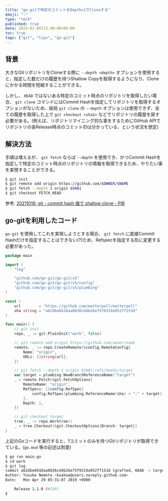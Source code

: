 ```yaml
---
title: "go-gitで特定のコミットをDepth=1でCloneする"
emoji: "💡"
type: "tech"
published: true
date: 2023-01-05T23:40:00+09:00
toc: true
tags: ["git", "tips", "go-git"]
---
```



## 背景

大きなGitリポジトリをCloneする際に `--depth <depth>` オプションを使用すると、指定した数だけの履歴を持つShallow Copyを取得するようになり、Cloneにかかる時間を短縮することができる。

しかし、 `HEAD` ではないある特定のコミット時点のリポジトリを取得したい場合、 `git clone` コマンドにはCommit Hashを指定してリポジトリを取得するオプションがないため、結局 `git clone` の `--depth` オプションは使用できず、全ての履歴を取得した上で `git checkout <sha1>` などでリポジトリの履歴を戻す必要がある。(例えば、リポジトリマイニング的な事をするためにGitHub APIでリポジトリの各Release時点のコミットIDは分かっている、という状況を想定)

## 解決方法

手順は増えるが、 `git fetch` ならば `--depth` を使用でき、かつCommit Hashを指定して特定のコミット時点のリポジトリの情報を取得できるため、やりたい事を実現することができる。

```sh
$ git init
$ git remote add origin https://github.com/$OWNER/$NAME
$ git fetch --depth 1 origin $SHA1
$ git checkout FETCH_HEAD
```

参考: [20211018: git \- commit hash 値で shallow clone \- PIB](https://seesaawiki.jp/w/kou1okada/d/20211018%3A%20git%20-%20commit%20hash%20%C3%CD%A4%C7%20shallow%20clone)

## go-gitを利用したコード

`go-git` を使用してこれを実現しようとする場合、 `git fetch` に直接Commit Hashだけを指定することはできない(?)ため、Refspecを指定する形に変更する必要があった。

```go:main.go
package main

import (
    "log"

    "github.com/go-git/go-git/v5"
    "github.com/go-git/go-git/v5/config"
    "github.com/go-git/go-git/v5/plumbing"
)

const (
    url        = "https://github.com/matterpoll/matterpoll"
    sha string = "a62dbe0410aa0836cd4b26e75f9319a952ff153d"
)

func main() {
    // git init
    repo, _ := git.PlainInit("work", false)

    // git remote add origin https://github.com/owner/name
    remote, _ := repo.CreateRemote(&config.RemoteConfig{
        Name: "origin",
        URLs: []string{url},
    })

    // git fetch --depth 1 origin $SHA1:refs/heads/target
    var target = plumbing.NewBranchReferenceName("target")
    _ = remote.Fetch(&git.FetchOptions{
        RemoteName: "origin",
        RefSpecs: []config.RefSpec{
            config.RefSpec(plumbing.ReferenceName(sha) + ":" + target),
        },
        Depth: 1,
    })

    // git checkout target
    tree, _ := repo.Worktree()
    _ = tree.Checkout(&git.CheckoutOptions{Branch: target})
}
```

上記のGoコードを実行すると、1コミットのみを持つGitリポジトリが取得できている。(`go.mod` 等の記述は割愛)

```sh
$ go run main.go
$ cd work
$ git log
commit a62dbe0410aa0836cd4b26e75f9319a952ff153d (grafted, HEAD -> target)
Author: Yusuke Nemoto <kaakaa@users.noreply.github.com>
Date:   Mon Apr 29 05:31:07 2019 +0900

    Release 1.1.0 (#150)
$
```